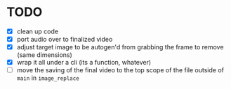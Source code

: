 # TODO
- [x] clean up code
- [x] port audio over to finalized video
- [x] adjust target image to be autogen'd from grabbing the frame to remove (same dimensions)
- [x] wrap it all under a cli (its a function, whatever)
- [ ] move the saving of the final video to the top scope of the file outside of `main` in `image_replace` 